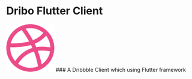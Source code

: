 # Dribo Flutter Client
<img src = "/resources/logo.png" />
### A Dribbble Client which using Flutter framework



